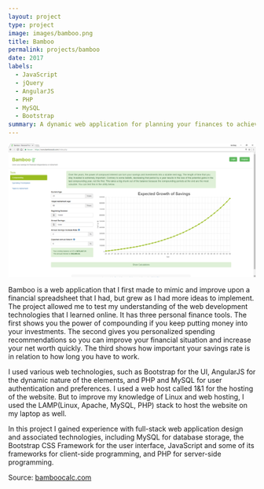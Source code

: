 ```yaml
---
layout: project
type: project
image: images/bamboo.png
title: Bamboo
permalink: projects/bamboo
date: 2017
labels:
  - JavaScript
  - jQuery
  - AngularJS
  - PHP
  - MySQL
  - Bootstrap
summary: A dynamic web application for planning your finances to achieve financial independence or retirement.
---
```


<img class="ui image" src="../images/website.png">

Bamboo is a web application that I first made to mimic and improve upon a financial spreadsheet that I had, but grew as I had more ideas to implement. The project allowed me to test my understanding of the web development technologies that I learned online. It has three personal finance tools. The first shows you the power of compounding if you keep putting money into your investments. The second gives you personalized spending recommendations so you can improve your financial situation and increase your net worth quickly. The third shows how important your savings rate is in relation to how long you have to work.

I used various web technologies, such as Bootstrap for the UI, AngularJS for the dynamic nature of the elements, and PHP and MySQL for user authentication and preferences. I used a web host called 1&1 for the hosting of the website. But to improve my knowledge of Linux and web hosting, I used the LAMP(Linux, Apache, MySQL, PHP) stack to host the website on my laptop as well.

In this project I gained experience with full-stack web application design and associated technologies, including MySQL for database storage, the Bootstrap CSS Framework for the user interface, JavaScript and some of its frameworks for client-side programming, and PHP for server-side programming.
 
Source: <a href="https://www.bamboocalc.com">bamboocalc.com</a>
